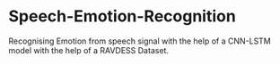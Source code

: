 # Speech-Emotion-Recognition
Recognising Emotion from speech signal with the help of a CNN-LSTM model with the help of a RAVDESS Dataset.
